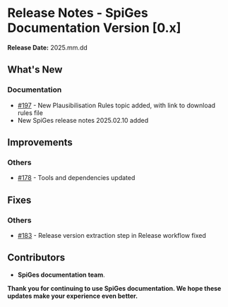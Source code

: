 # Release Notes - SpiGes Documentation Version [0.x]

**Release Date:** 2025.mm.dd

## What's New

### Documentation

- [#197](https://github.com/SpiGes/handbook/issues/197) - New Plausibilisation Rules topic added, with link to download rules file
- New SpiGes release notes 2025.02.10 added

## Improvements

### Others

- [#178](https://github.com/SpiGes/handbook/issues/178) - Tools and dependencies updated

## Fixes

### Others

- [#183](https://github.com/SpiGes/handbook/issues/183) - Release version extraction step in Release workflow fixed

## Contributors

- **SpiGes documentation team**.

**Thank you for continuing to use SpiGes documentation. We hope these updates make your experience even better.**
